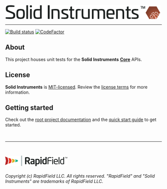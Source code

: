 <!--
Copyright (c) RapidField LLC. Licensed under the MIT License. See LICENSE.txt in the project root for license information.
-->

![Solid Instruments logo](../../SolidInstruments.Logo.Color.Transparent.500w.png)
- - -

[![Build status](https://img.shields.io/appveyor/ci/adamjstone/solid-instruments.svg?style=popout&label=build)](https://ci.appveyor.com/project/adamjstone/solid-instruments/branch/master)
[![CodeFactor](https://img.shields.io/codefactor/grade/github/rapidfield/solid-instruments/master.svg?style=popout&label=quality)](https://www.codefactor.io/repository/github/rapidfield/solid-instruments)

## About

This project houses unit tests for the **Solid Instruments** [**Core**](../../src/RapidField.SolidInstruments.Core/README.md) APIs.

## License

**Solid Instruments** is [MIT-licensed](https://en.wikipedia.org/wiki/MIT_License). Review the [license terms](../../LICENSE.txt) for more information.

## Getting started

Check out the [root project documentation](../../README.md) and the [quick start guide](https://solidinstruments.com/articles/QuickStartGuide.html) to get started.

<br />

- - -

<br />

![RapidField logo](../../RapidField.Logo.Color.Black.Transparent.200w.png)

###### Copyright (c) RapidField LLC. All rights reserved. "RapidField" and "Solid Instruments" are trademarks of RapidField LLC.